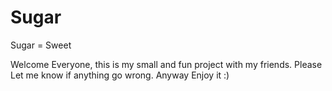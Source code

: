 # Sugar
Sugar = Sweet

Welcome Everyone, this is my small and fun project with my friends.
Please Let me know if anything go wrong.
Anyway Enjoy it :)
